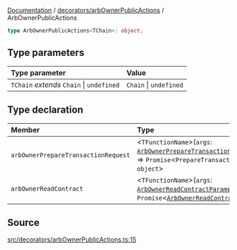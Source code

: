 [Documentation](../../../README.md) / [decorators/arbOwnerPublicActions](../README.md) / ArbOwnerPublicActions

```ts
type ArbOwnerPublicActions<TChain>: object;
```

## Type parameters

| Type parameter                            | Value                  |
| :---------------------------------------- | :--------------------- |
| `TChain` _extends_ `Chain` \| `undefined` | `Chain` \| `undefined` |

## Type declaration

| Member                              | Type                                                                                                                                                                                                                                                                                                                 |
| :---------------------------------- | :------------------------------------------------------------------------------------------------------------------------------------------------------------------------------------------------------------------------------------------------------------------------------------------------------------------- |
| `arbOwnerPrepareTransactionRequest` | \<`TFunctionName`\>(`args`: [`ArbOwnerPrepareTransactionRequestParameters`](../../../arbOwnerPrepareTransactionRequest/type-aliases/ArbOwnerPrepareTransactionRequestParameters.md)\<`TFunctionName`\>) => `Promise`\<`PrepareTransactionRequestReturnType`\<`TChain`\> & `object`\>                                 |
| `arbOwnerReadContract`              | \<`TFunctionName`\>(`args`: [`ArbOwnerReadContractParameters`](../../../arbOwnerReadContract/type-aliases/ArbOwnerReadContractParameters.md)\<`TFunctionName`\>) => `Promise`\<[`ArbOwnerReadContractReturnType`](../../../arbOwnerReadContract/type-aliases/ArbOwnerReadContractReturnType.md)\<`TFunctionName`\>\> |

## Source

[src/decorators/arbOwnerPublicActions.ts:15](https://github.com/anegg0/arbitrum-orbit-sdk/blob/8d986d322aefb470a79fa3dc36918f72097df8c1/src/decorators/arbOwnerPublicActions.ts#L15)
